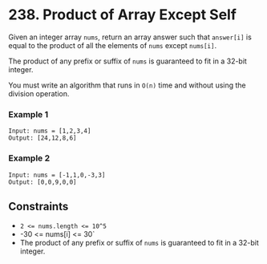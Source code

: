 # 238. Product of Array Except Self

Given an integer array `nums`, return an array answer such 
that `answer[i]` is equal to the product of all the elements
of `nums` except `nums[i]`.

The product of any prefix or suffix of `nums` is guaranteed to fit 
in a 32-bit integer.

You must write an algorithm that runs in `O(n)` time and without 
using the division operation.

### Example 1
```
Input: nums = [1,2,3,4]
Output: [24,12,8,6]
```

### Example 2
```
Input: nums = [-1,1,0,-3,3]
Output: [0,0,9,0,0]
```

## Constraints 
* `2 <= nums.length <= 10^5`
* -30 <= nums[i] <= 30`
* The product of any prefix or suffix of `nums` is guaranteed 
   to fit in a 32-bit integer.
